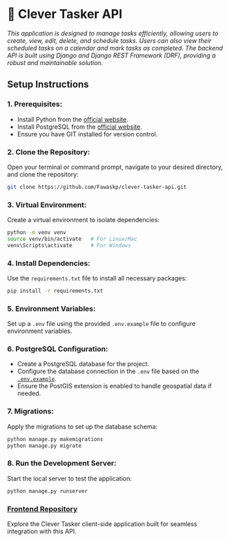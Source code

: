 # 🚀 Clever Tasker API

_This application is designed to manage tasks efficiently, allowing users to create, view, edit, delete, and schedule tasks. Users can also view their scheduled tasks on a calendar and mark tasks as completed. The backend API is built using Django and Django REST Framework (DRF), providing a robust and maintainable solution._



## Setup Instructions

### 1. **Prerequisites:**
- Install Python from the [official website](https://www.python.org/).
- Install PostgreSQL from the [official website](https://www.postgresql.org/).
- Ensure you have GIT installed for version control.


### 2. **Clone the Repository:**
Open your terminal or command prompt, navigate to your desired directory, and clone the repository:

```bash
git clone https://github.com/Fawaskp/clever-tasker-api.git
```


### 3. **Virtual Environment:**
Create a virtual environment to isolate dependencies:

```bash
python -m venv venv
source venv/bin/activate   # For Linux/Mac
venv\Scripts\activate      # For Windows
```


### 4. **Install Dependencies:**
Use the `requirements.txt` file to install all necessary packages:

```bash
pip install -r requirements.txt
```


### 5. **Environment Variables:**
Set up a `.env` file using the provided `.env.example` file to configure environment variables.


### 6. **PostgreSQL Configuration:**
- Create a PostgreSQL database for the project.
- Configure the database connection in the `.env` file based on the [`.env.example`](.env.example).
- Ensure the PostGIS extension is enabled to handle geospatial data if needed.


### 7. **Migrations:**
Apply the migrations to set up the database schema:

```bash
python manage.py makemigrations
python manage.py migrate
```

### 8. **Run the Development Server:**
Start the local server to test the application:

```bash
python manage.py runserver
```



### [Frontend Repository](https://github.com/Fawaskp/map-my-crop-task-client)

Explore the Clever Tasker client-side application built for seamless integration with this API.